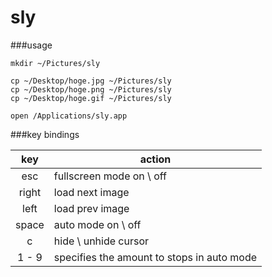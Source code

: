 sly
======================
###usage

    mkdir ~/Pictures/sly
    
    cp ~/Desktop/hoge.jpg ~/Pictures/sly
    cp ~/Desktop/hoge.png ~/Pictures/sly
    cp ~/Desktop/hoge.gif ~/Pictures/sly
    
    open /Applications/sly.app
    
###key bindings

| key | action |
| :-: | --- |
| esc | fullscreen mode on \ off |
| right | load next image |
| left | load prev image |
| space | auto mode on \ off |
| c | hide \ unhide cursor |
| 1 - 9 | specifies the amount to stops in auto mode |

